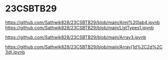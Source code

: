 # 23CSBTB29
https://github.com/Sathwik828/23CSBTB29/blob/main/Aiml%20lab4.ipynb
https://github.com/Sathwik828/23CSBTB29/blob/main/ListTypes1.ipynb
 
 https://github.com/Sathwik828/23CSBTB29/blob/main/Array3.ipynb

https://github.com/Sathwik828/23CSBTB29/blob/main/Array(1d%2C2d%2C3d).ipynb
